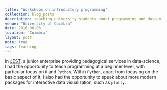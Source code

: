 ```yaml
---
title: "Workshops on introductory programming"
collection: blog_posts
description: teaching university students about programming and data-viz in python and R
venue: "University of Coimbra"
date: 2016-06-06
location: "Coimbra"
layout: post
note: true
tags: teaching
---
```


In [JEST](http://jest.pt/), a junior enterprise providing pedagogical services in data-science, I had the opportunity to teach programming at a beginner level, with particular focus on `R` and `Python`. Within `Python`, apart from focusing on the basic aspect of it, I also had the opportunity to speak about more modern packages for interactive data visualization, such as `plotly`.
